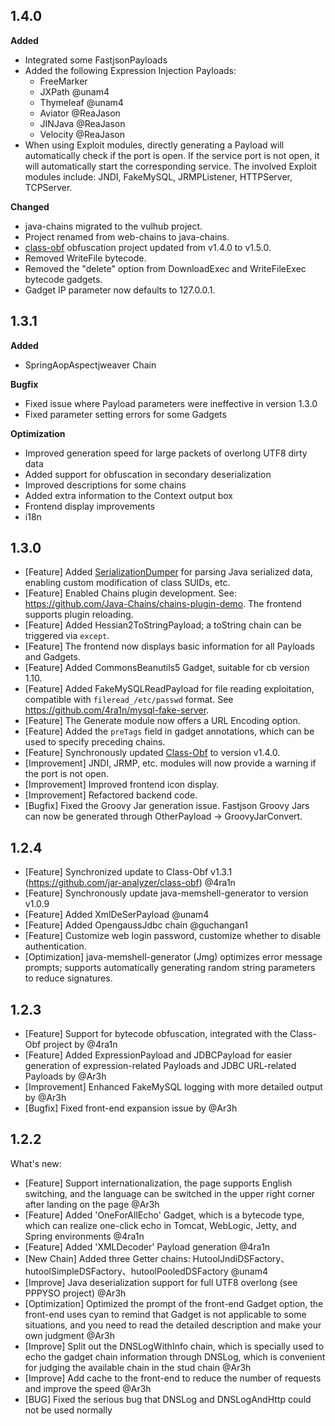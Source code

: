 ## 1.4.0

**Added**

- Integrated some FastjsonPayloads
- Added the following Expression Injection Payloads:
    - FreeMarker
    - JXPath @unam4
    - Thymeleaf @unam4
    - Aviator @ReaJason
    - JINJava @ReaJason
    - Velocity @ReaJason
- When using Exploit modules, directly generating a Payload will automatically check if the port is open. If the service
  port is not open, it will automatically start the corresponding service. The involved Exploit modules include: JNDI,
  FakeMySQL, JRMPListener, HTTPServer, TCPServer.

**Changed**

- java-chains migrated to the vulhub project.
- Project renamed from web-chains to java-chains.
- [class-obf](https://github.com/jar-analyzer/class-obf) obfuscation project updated from v1.4.0 to v1.5.0.
- Removed WriteFile bytecode.
- Removed the "delete" option from DownloadExec and WriteFileExec bytecode gadgets.
- Gadget IP parameter now defaults to 127.0.0.1.

## 1.3.1

**Added**

- SpringAopAspectjweaver Chain

**Bugfix**

- Fixed issue where Payload parameters were ineffective in version 1.3.0
- Fixed parameter setting errors for some Gadgets

**Optimization**

- Improved generation speed for large packets of overlong UTF8 dirty data
- Added support for obfuscation in secondary deserialization
- Improved descriptions for some chains
- Added extra information to the Context output box
- Frontend display improvements
- i18n

## 1.3.0

- [Feature] Added [SerializationDumper](https://github.com/NickstaDB/SerializationDumper) for parsing Java serialized
  data, enabling custom modification of class SUIDs, etc.
- [Feature] Enabled Chains plugin development. See: https://github.com/Java-Chains/chains-plugin-demo. The frontend
  supports plugin reloading.
- [Feature] Added Hessian2ToStringPayload; a toString chain can be triggered via `except`.
- [Feature] The frontend now displays basic information for all Payloads and Gadgets.
- [Feature] Added CommonsBeanutils5 Gadget, suitable for cb version 1.10.
- [Feature] Added FakeMySQLReadPayload for file reading exploitation, compatible with `fileread_/etc/passwd` format.
  See https://github.com/4ra1n/mysql-fake-server.
- [Feature] The Generate module now offers a URL Encoding option.
- [Feature] Added the `preTags` field in gadget annotations, which can be used to specify preceding chains.
- [Feature] Synchronously updated [Class-Obf](https://github.com/jar-analyzer/class-obf) to version v1.4.0.
- [Improvement] JNDI, JRMP, etc. modules will now provide a warning if the port is not open.
- [Improvement] Improved frontend icon display.
- [Improvement] Refactored backend code.
- [Bugfix] Fixed the Groovy Jar generation issue. Fastjson Groovy Jars can now be generated through OtherPayload ->
  GroovyJarConvert.

## 1.2.4

- [Feature] Synchronized update to Class-Obf v1.3.1 (https://github.com/jar-analyzer/class-obf) @4ra1n
- [Feature] Synchronously update java-memshell-generator to version v1.0.9
- [Feature] Added XmlDeSerPayload @unam4
- [Feature] Added OpengaussJdbc chain @guchangan1
- [Feature] Customize web login password, customize whether to disable authentication.
- [Optimization] java-memshell-generator (Jmg) optimizes error message prompts; supports automatically generating random
  string parameters to reduce signatures.

## 1.2.3

- [Feature] Support for bytecode obfuscation, integrated with the Class-Obf project by @4ra1n
- [Feature] Added ExpressionPayload and JDBCPayload for easier generation of expression-related Payloads and JDBC
  URL-related Payloads by @Ar3h
- [Improvement] Enhanced FakeMySQL logging with more detailed output by @Ar3h
- [Bugfix] Fixed front-end expansion issue by @Ar3h

## 1.2.2

What's new:

- [Feature] Support internationalization, the page supports English switching, and the language can be switched in the
  upper right corner after landing on the page @Ar3h
- [Feature] Added 'OneForAllEcho' Gadget, which is a bytecode type, which can realize one-click echo in Tomcat,
  WebLogic, Jetty, and Spring environments @4ra1n
- [Feature] Added 'XMLDecoder' Payload generation @4ra1n
- [New Chain] Added three Getter chains: HutoolJndiDSFactory、hutoolSimpleDSFactory、hutoolPooledDSFactory @unam4
- [Improve] Java deserialization support for full UTF8 overlong (see PPPYSO project) @Ar3h
- [Optimization] Optimized the prompt of the front-end Gadget option, the front-end uses cyan to remind that Gadget is
  not applicable to some situations, and you need to read the detailed description and make your own judgment @Ar3h
- [Improve] Split out the DNSLogWithInfo chain, which is specially used to echo the gadget chain information through
  DNSLog, which is convenient for judging the available chain in the stud chain @Ar3h
- [Improve] Add cache to the front-end to reduce the number of requests and improve the speed @Ar3h
- [BUG] Fixed the serious bug that DNSLog and DNSLogAndHttp could not be used normally

